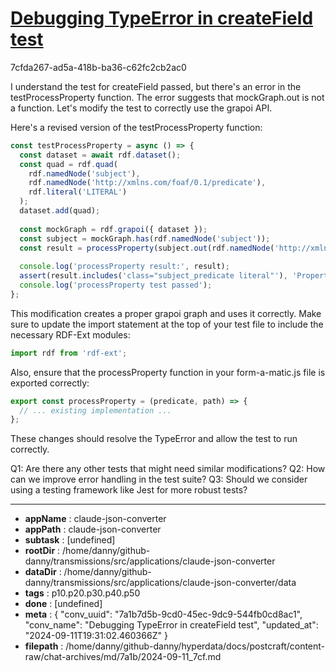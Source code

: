 # [Debugging TypeError in createField test](https://claude.ai/chat/7a1b7d5b-9cd0-45ec-9dc9-544fb0cd8ac1)

7cfda267-ad5a-418b-ba36-c62fc2cb2ac0

 I understand the test for createField passed, but there's an error in the testProcessProperty function. The error suggests that mockGraph.out is not a function. Let's modify the test to correctly use the grapoi API.

Here's a revised version of the testProcessProperty function:

```javascript
const testProcessProperty = async () => {
  const dataset = await rdf.dataset();
  const quad = rdf.quad(
    rdf.namedNode('subject'),
    rdf.namedNode('http://xmlns.com/foaf/0.1/predicate'),
    rdf.literal('LITERAL')
  );
  dataset.add(quad);
  
  const mockGraph = rdf.grapoi({ dataset });
  const subject = mockGraph.has(rdf.namedNode('subject'));
  const result = processProperty(subject.out(rdf.namedNode('http://xmlns.com/foaf/0.1/predicate')), ['subject']);
  
  console.log('processProperty result:', result);
  assert(result.includes('class="subject_predicate literal"'), 'Property should be processed correctly');
  console.log('processProperty test passed');
};
```

This modification creates a proper grapoi graph and uses it correctly. Make sure to update the import statement at the top of your test file to include the necessary RDF-Ext modules:

```javascript
import rdf from 'rdf-ext';
```

Also, ensure that the processProperty function in your form-a-matic.js file is exported correctly:

```javascript
export const processProperty = (predicate, path) => {
  // ... existing implementation ...
};
```

These changes should resolve the TypeError and allow the test to run correctly.

Q1: Are there any other tests that might need similar modifications?
Q2: How can we improve error handling in the test suite?
Q3: Should we consider using a testing framework like Jest for more robust tests?

---

* **appName** : claude-json-converter
* **appPath** : claude-json-converter
* **subtask** : [undefined]
* **rootDir** : /home/danny/github-danny/transmissions/src/applications/claude-json-converter
* **dataDir** : /home/danny/github-danny/transmissions/src/applications/claude-json-converter/data
* **tags** : p10.p20.p30.p40.p50
* **done** : [undefined]
* **meta** : {
  "conv_uuid": "7a1b7d5b-9cd0-45ec-9dc9-544fb0cd8ac1",
  "conv_name": "Debugging TypeError in createField test",
  "updated_at": "2024-09-11T19:31:02.460366Z"
}
* **filepath** : /home/danny/github-danny/hyperdata/docs/postcraft/content-raw/chat-archives/md/7a1b/2024-09-11_7cf.md